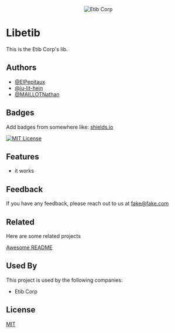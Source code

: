 <center>
    <img src="https://etib.tech/assets/logo.gif" alt="Etib Corp"/>
</center>

# Libetib

This is the Etib Corp's lib.


## Authors

- [@ElPepitaux](https://github.com/ElPepitaux)
- [@ju-lit-hein](https://github.com/ju-lit-hein)
- [@MAILLOTNathan](https://github.com/MAILLOTNathan)


## Badges

Add badges from somewhere like: [shields.io](https://shields.io/)

[![MIT License](https://img.shields.io/badge/License-MIT-green.svg)](https://choosealicense.com/licenses/mit/)

## Features

- it works


## Feedback

If you have any feedback, please reach out to us at fake@fake.com


## Related

Here are some related projects

[Awesome README](https://github.com/matiassingers/awesome-readme)


## Used By

This project is used by the following companies:

- Etib Corp


## License

[MIT](https://choosealicense.com/licenses/mit/)
